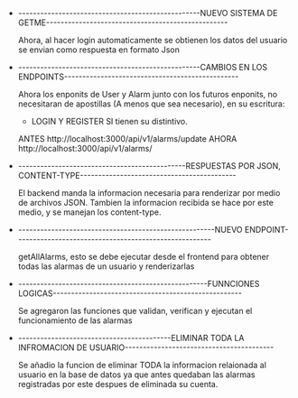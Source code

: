 - --------------------------------------------------NUEVO SISTEMA DE GETME--------------------------------------------------

  Ahora, al hacer login automaticamente se obtienen los datos del
  usuario se envian como respuesta en formato Json

- --------------------------------------------------CAMBIOS EN LOS ENDPOINTS------------------------------------------------

  Ahora los enponits de User y Alarm junto con los futuros enponits,
  no necesitaran de apostillas (A menos que sea necesario), en su escritura:

  - LOGIN Y REGISTER SI tienen su distintivo.

  ANTES http://localhost:3000/api/v1/alarms/update
  AHORA http://localhost:3000/api/v1/alarms/

- ----------------------------------------------RESPUESTAS POR JSON, CONTENT-TYPE-------------------------------------------

  El backend manda la informacion necesaria para renderizar por medio de archivos JSON.
  Tambien la informacion recibida se hace por este medio, y se manejan los content-type.

- ------------------------------------------------------NUEVO ENDPOINT------------------------------------------------------

  getAllAlarms, esto se debe ejecutar desde el frontend para
  obtener todas las alarmas de un usuario y renderizarlas

- ----------------------------------------------------FUNNCIONES LOGICAS----------------------------------------------------

  Se agregaron las funciones que validan, verifican y ejecutan el funcionamiento de las alarmas

* ------------------------------------------ELIMINAR TODA LA INFROMACION DE USUARIO-----------------------------------------

  Se añadio la funcion de eliminar TODA la informacion relaionada al usuario en la base de datos ya que antes quedaban las alarmas registradas por este despues de eliminada su cuenta.
